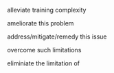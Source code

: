 alleviate training complexity

ameliorate this problem

address/mitigate/remedy this issue

overcome such limitations

eliminiate the limitation of
